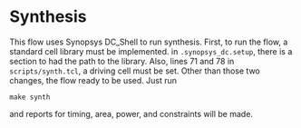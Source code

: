 # Synthesis

This flow uses Synopsys DC_Shell to run synthesis. First, to run the flow, a
standard cell library must be implemented. in `.synopsys_dc.setup`, there is
a section to had the path to the library. Also, lines 71 and 78 in
`scripts/synth.tcl`, a driving cell must be set. Other than those two changes,
the flow ready to be used. Just run 

```
make synth
```

and reports for timing, area, power, and constraints will be made.

